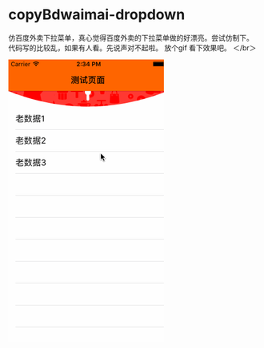 # copyBdwaimai-dropdown
仿百度外卖下拉菜单，真心觉得百度外卖的下拉菜单做的好漂亮。尝试仿制下。
代码写的比较乱，如果有人看。先说声对不起啦。
放个gif 看下效果吧。
＜/br＞  

 ![image](https://github.com/lbwnh123/pic/blob/master/%E4%BB%BF%E5%86%99%E7%99%BE%E5%BA%A6%E5%A4%96%E5%8D%96%E4%B8%8B%E6%8B%89%E8%8F%9C%E5%8D%95.gif)
